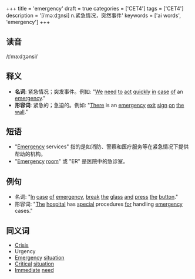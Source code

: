+++
title = 'emergency'
draft = true
categories = ['CET4']
tags = ['CET4']
description = '[iˈməːdʒnsi] n.紧急情况，突然事件'
keywords = ['ai words', 'emergency']
+++

## 读音
/ɪˈmɜːdʒənsi/

## 释义
- **名词**: 紧急情况；突发事件。例如: "[We](/post/we/) [need](/post/need/) [to](/post/to/) [act](/post/act/) [quickly](/post/quickly/) [in](/post/in/) [case](/post/case/) [of](/post/of/) an [emergency](/post/emergency/)."
- **形容词**: 紧急的；急迫的。例如: "[There](/post/there/) is an [emergency](/post/emergency/) [exit](/post/exit/) [sign](/post/sign/) [on](/post/on/) [the](/post/the/) [wall](/post/wall/)."

## 短语
- "[Emergency](/post/emergency/) services" 指的是如消防、警察和医疗服务等在紧急情况下提供帮助的机构。
- "[Emergency](/post/emergency/) [room](/post/room/)" 或 "ER" 是医院中的急诊室。

## 例句
- 名词: "[In](/post/in/) [case](/post/case/) [of](/post/of/) [emergency](/post/emergency/), [break](/post/break/) [the](/post/the/) [glass](/post/glass/) [and](/post/and/) [press](/post/press/) [the](/post/the/) [button](/post/button/)."
- 形容词: "[The](/post/the/) [hospital](/post/hospital/) has [special](/post/special/) procedures [for](/post/for/) handling [emergency](/post/emergency/) cases."

## 同义词
- [Crisis](/post/crisis/)
- Urgency
- [Emergency](/post/emergency/) [situation](/post/situation/)
- [Critical](/post/critical/) [situation](/post/situation/)
- [Immediate](/post/immediate/) [need](/post/need/)
